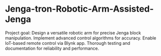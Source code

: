 # Jenga-tron-Robotic-Arm-Assisted-Jenga
Project goal: Design a versatile robotic arm for precise Jenga block manipulation. Implement advanced control algorithms for accuracy. Enable IoT-based remote control via Blynk app. Thorough testing and documentation for reliability and performance.
